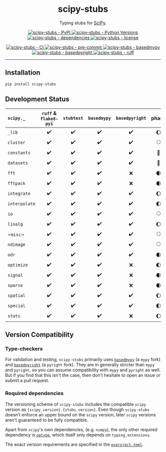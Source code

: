 <h1 align="center">scipy-stubs</h1>

<p align="center">
    Typing stubs for <a href="https://github.com/scipy/scipy">SciPy</a>.
</p>

<p align="center">
    <a href="https://pypi.org/project/scipy-stubs/">
        <img
            alt="scipy-stubs - PyPI"
            src="https://img.shields.io/pypi/v/scipy-stubs?style=flat&color=olive"
        />
    </a>
    <a href="https://github.com/jorenham/scipy-stubs">
        <img
            alt="scipy-stubs - Python Versions"
            src="https://img.shields.io/pypi/pyversions/scipy-stubs?style=flat"
        />
    </a>
    <a href="https://github.com/jorenham/scipy-stubs">
        <img
            alt="scipy-stubs - dependencies"
            src="https://img.shields.io/librariesio/github/jorenham/scipy-stubs?style=flat&color=violet"
        />
    </a>
    <a href="https://github.com/jorenham/scipy-stubs">
        <img
            alt="scipy-stubs - license"
            src="https://img.shields.io/github/license/jorenham/scipy-stubs?style=flat"
        />
    </a>
</p>
<p align="center">
    <a href="https://github.com/jorenham/scipy-stubs/actions?query=workflow%3ACI">
        <img
            alt="scipy-stubs - CI"
            src="https://github.com/jorenham/scipy-stubs/workflows/CI/badge.svg"
        />
    </a>
    <!-- TODO -->
    <a href="https://github.com/pre-commit/pre-commit">
        <img
            alt="scipy-stubs - pre-commit"
            src="https://img.shields.io/badge/pre--commit-enabled-teal?logo=pre-commit"
        />
    </a>
    <a href="https://github.com/KotlinIsland/basedmypy">
        <img
            alt="scipy-stubs - basedmypy"
            src="https://img.shields.io/badge/basedmypy-checked-fd9002"
        />
    </a>
    <a href="https://detachhead.github.io/basedpyright">
        <img
            alt="scipy-stubs - basedpyright"
            src="https://img.shields.io/badge/basedpyright-checked-42b983"
        />
    </a>
    <a href="https://github.com/astral-sh/ruff">
        <img
            alt="scipy-stubs - ruff"
            src="https://img.shields.io/endpoint?url=https://raw.githubusercontent.com/astral-sh/ruff/main/assets/badge/v2.json"
        />
    </a>
</p>

---

## Installation

```shell
pip install scipy-stubs
```

## Development Status

| `scipy._`     | `ruff` & `flake8-pyi` | `stubtest`         | `basedmypy`        | `basedpyright`     | phase                  |
| :------------ | :-------------------: | :----------------: | :----------------: | :----------------: | :--------------------: |
| `_lib`        | :heavy_check_mark:    | :heavy_check_mark: | :heavy_check_mark: | :heavy_check_mark: | :waxing_gibbous_moon:  |
| `cluster`     | :heavy_check_mark:    | :heavy_check_mark: | :heavy_check_mark: | :heavy_check_mark: | :full_moon:            |
| `constants`   | :heavy_check_mark:    | :heavy_check_mark: | :heavy_check_mark: | :heavy_check_mark: | :full_moon_with_face:  |
| `datasets`    | :heavy_check_mark:    | :heavy_check_mark: | :heavy_check_mark: | :heavy_check_mark: | :full_moon_with_face:  |
| `fft`         | :heavy_check_mark:    | :heavy_check_mark: | :heavy_check_mark: | :x:                | :waxing_crescent_moon: |
| `fftpack`     | :heavy_check_mark:    | :heavy_check_mark: | :heavy_check_mark: | :x:                | :waxing_crescent_moon: |
| `integrate`   | :heavy_check_mark:    | :heavy_check_mark: | :heavy_check_mark: | :heavy_check_mark: | :waxing_gibbous_moon:  |
| `interpolate` | :heavy_check_mark:    | :heavy_check_mark: | :heavy_check_mark: | :heavy_check_mark: | :first_quarter_moon:   |
| `io`          | :heavy_check_mark:    | :heavy_check_mark: | :heavy_check_mark: | :heavy_check_mark: | :full_moon:            |
| `linalg`      | :heavy_check_mark:    | :heavy_check_mark: | :heavy_check_mark: | :heavy_check_mark: | :waxing_gibbous_moon:  |
| ~`misc`~      | :heavy_check_mark:    | :heavy_check_mark: | :heavy_check_mark: | :heavy_check_mark: | :full_moon:            |
| `ndimage`     | :heavy_check_mark:    | :heavy_check_mark: | :heavy_check_mark: | :heavy_check_mark: | :full_moon:            |
| `odr`         | :heavy_check_mark:    | :heavy_check_mark: | :heavy_check_mark: | :heavy_check_mark: | :waxing_crescent_moon: |
| `optimize`    | :heavy_check_mark:    | :heavy_check_mark: | :heavy_check_mark: | :x:                | :first_quarter_moon:   |
| `signal`      | :heavy_check_mark:    | :heavy_check_mark: | :heavy_check_mark: | :x:                | :waxing_crescent_moon: |
| `sparse`      | :heavy_check_mark:    | :heavy_check_mark: | :heavy_check_mark: | :x:                | :waxing_crescent_moon: |
| `spatial`     | :heavy_check_mark:    | :heavy_check_mark: | :heavy_check_mark: | :heavy_check_mark: | :waxing_gibbous_moon:  |
| `special`     | :heavy_check_mark:    | :heavy_check_mark: | :heavy_check_mark: | :heavy_check_mark: | :first_quarter_moon:   |
| `stats`       | :heavy_check_mark:    | :heavy_check_mark: | :heavy_check_mark: | :x:                | :waxing_gibbous_moon:  |

## Version Compatibility

### Type-checkers

For validation and testing, `scipy-stubs` primarily uses [`basedmypy`](https://github.com/KotlinIsland/basedmypy) (a `mypy` fork)
and [`basedpyright`](https://github.com/DetachHead/basedpyright) (a `pyright` fork).
They are in generally stricter than `mypy` and `pyright`, so you can assume compatibility with `mypy` and `pyright` as well.
But if you find that this isn't the case, then don't hesitate to open an issue or submit a pull request.

### Required dependencies

The versioning scheme of `scipy-stubs` includes the compatible `scipy` version as `{scipy_version}.{stubs_version}`.
Even though `scipy-stubs` doesn't enforce an upper bound on the `scipy` version, later `scipy` versions aren't guaranteed to be
fully compatible.

Apart from `scipy`'s own dependencies, (e.g. `numpy`), the only other required dependency is
[`optype`](https://github.com/jorenham/optype), which itself only depends on `typing_extensions`.

The exact version requirements are specified in the [`pyproject.toml`](pyproject.toml).
